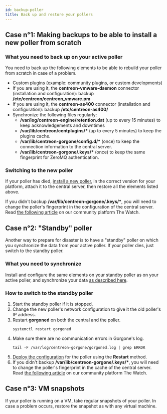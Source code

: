 ```yaml
---
id: backup-poller
title: Back up and restore your pollers
---
```


## Case n°1: Making backups to be able to install a new poller from scratch

### What you need to back up on your active poller

You need to back up the following elements to be able to rebuild your poller from scratch in case of a problem.

- Custom plugins (example: community plugins, or custom developments)
- If you are using it, the **centreon-vmware-daemon** connector (installation and configuration): backup **/etc/centreon/centreon_vmware.pm**
- If you are using it, the **centreon-as400** connector (installation and configuration): backup **/etc/centreon-as400/**
- Synchronize the following files regularly:
   - **/var/log/centreon-engine/retention.dat** (up to every 15 minutes) to keep acknowledgements and downtimes
   - **/var/lib/centreon/centplugins/\*** (up to every 5 minutes) to keep the plugins cache.
   - **/var/lib/centreon-gorgone/config.d/\*** (once) to keep the connection information to the central server.
   - **/var/lib/centreon-gorgone/.keys/\*** (once) to keep the same fingerprint for ZeroMQ authentication.

### Switching to the new poller

If your poller has died, [install a new poller](../installation/installation-of-a-poller/using-packages.md), in the correct version for your platform, attach it to the central server, then restore all the elements listed above.

If you didn't backup **/var/lib/centreon-gorgone/.keys/\***, you will need to change the poller's fingerprint in the configuration of the central server. Read [the following article](https://thewatch.centreon.com/troubleshooting-41/poller-does-not-work-after-migration-or-reinstallation-fingerprint-changed-for-target-1177) on our community platform The Watch.

## Case n°2: "Standby" poller

Another way to prepare for disaster is to have a "standby" poller on which you synchronize the data from your active poller. If your poller dies, just switch to the standby poller.

### What you need to synchronize

Install and configure the same elements on your standby poller as on your active poller, and synchronize your data [as described here](#what-you-need-to-back-up-on-your-active-poller).

### How to switch to the standby poller

1. Start the standby poller if it is stopped.
2. Change the new poller's network configuration to give it the old poller's IP address.
3. Restart **gorgoned** on both the central and the poller.
   ```shell
   systemctl restart gorgoned
   ```
4. Make sure there are no communication errors in Gorgone's log.
   ```shell
   tail -F /var/log/centreon-gorgone/gorgoned.log | grep ERROR
   ```
5. [Deploy the configuration](../monitoring/monitoring-servers/deploying-a-configuration.md) for the poller using the **Restart** method.
6. If you didn't backup **/var/lib/centreon-gorgone/.keys/\***, you will need to change the poller's fingerprint in the cache of the central server. Read [the following article](https://thewatch.centreon.com/troubleshooting-41/poller-does-not-work-after-migration-or-reinstallation-fingerprint-changed-for-target-1177) on our community platform The Watch.

## Case n°3: VM snapshots

If your poller is running on a VM, take regular snapshots of your poller. In case a problem occurs, restore the snapshot as with any virtual machine.

